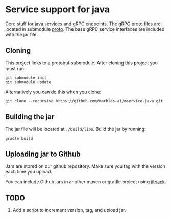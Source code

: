 # Service support for java

Core stuff for java services and gRPC endpoints. The gRPC proto files are located in submodule [proto](./src/main/proto). 
The base gRPC service interfaces are included with the jar file.

## Cloning
This project links to a protobuf submodule. After cloning this project you must run:
```
git submodule init
git submodule update
```

Alternatively you can do this when you clone:
```
git clone --recursive https://github.com/marbles-ai/mservice-java.git
```

## Building the jar
The jar file will be located at `./build/libs`. Build the jar by running:
```
gradle build
```

## Uploading jar to Github

Jars are stored on our github repository. 
Make sure you tag with the version each time you upload.

You can include Github jars in another maven or gradle project using [jitpack](https://jitpack.io/).

## TODO
1. Add a script to increment version, tag, and upload jar.

